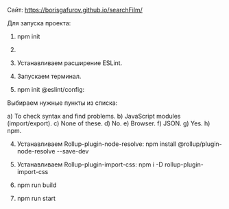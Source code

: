 Сайт: https://borisgafurov.github.io/searchFilm/

Для запуска проекта:

1. npm init

2.

3. Устанавливаем расширение ESLint.

4. Запускаем терминал.

5. npm init @eslint/config:

Выбираем нужные пункты из списка:

a) To check syntax and find problems.
b) JavaScript modules (import/export).
c) None of these.
d) No.
e) Browser.
f) JSON.
g) Yes.
h) npm.

4. Устанавливаем Rollup-plugin-node-resolve:
npm install @rollup/plugin-node-resolve --save-dev

5. Устанавливаем Rollup-plugin-import-css:
npm i -D rollup-plugin-import-css

6. npm run build

7. npm run start
